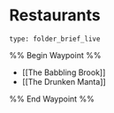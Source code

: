 # Restaurants
```ccard
type: folder_brief_live
```
 
%% Begin Waypoint %%
- [[The Babbling Brook]]
- [[The Drunken Manta]]

%% End Waypoint %%
